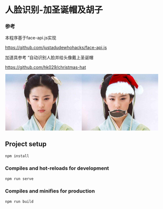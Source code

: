 # 人脸识别-加圣诞帽及胡子

### 参考

本程序基于face-api.js实现 

https://github.com/justadudewhohacks/face-api.js

加道具参考 “自动识别人脸并给头像戴上圣诞帽

https://github.com/hk029/christmas-hat



![](./src/assets/images/QQ截图20200119215023.png)





## Project setup
```
npm install
```

### Compiles and hot-reloads for development
```
npm run serve
```

### Compiles and minifies for production
```
npm run build
```


